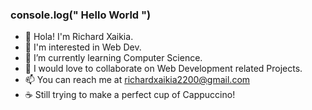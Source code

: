 ### console.log(" Hello World ")
- 👋 Hola! I'm Richard Xaikia.
- 👀 I'm interested in Web Dev.
- 🌱 I’m currently learning Computer Science.
- 🐧 I would love to collaborate on Web Development related Projects.
- 📫 You can reach me at richardxaikia2200@gmail.com
- ☕ Still trying to make a perfect cup of Cappuccino!

